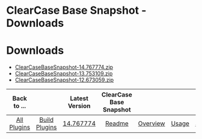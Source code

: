 
ClearCase Base Snapshot - Downloads
===================================

# Downloads

- [ClearCaseBaseSnapshot-14.767774.zip](https://raw.githubusercontent.com/UrbanCode/IBM-UCB-PLUGINS/main/files/ClearCaseBaseSnapshot/ClearCaseBaseSnapshot-14.767774.zip)
- [ClearCaseBaseSnapshot-13.753109.zip](https://raw.githubusercontent.com/UrbanCode/IBM-UCB-PLUGINS/main/files/ClearCaseBaseSnapshot/ClearCaseBaseSnapshot-13.753109.zip)
- [ClearCaseBaseSnapshot-12.673059.zip](https://raw.githubusercontent.com/UrbanCode/IBM-UCB-PLUGINS/main/files/ClearCaseBaseSnapshot/ClearCaseBaseSnapshot-12.673059.zip)

|Back to ...||Latest Version|ClearCase Base Snapshot |||||
| :---: | :---: | :---: | :---: | :---: | :---: | :---: | :---: |
|[All Plugins](../../index.md)|[Build Plugins](../README.md)|[14.767774](https://raw.githubusercontent.com/UrbanCode/IBM-UCB-PLUGINS/main/files/ClearCaseBaseSnapshot/ClearCaseBaseSnapshot-14.767774.zip)|[Readme](README.md)|[Overview](overview.md)|[Usage](usage.md)|[Steps](steps.md)|[Settings](settings.md)|
